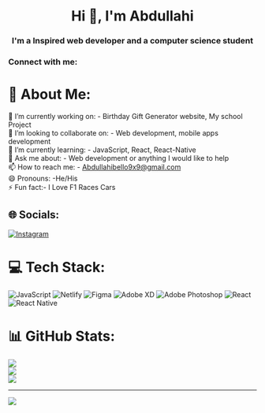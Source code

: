 <h1 align="center">Hi 👋, I'm Abdullahi</h1>
<h3 align="center">I'm a Inspired web developer and a computer science student</h3>

<h3 align="left">Connect with me:</h3>
<p align="left">
</p>

# 💫 About Me:
🔭 I’m currently working on: - Birthday Gift Generator website, My school Project<br>👯 I’m looking to collaborate on: - Web development, mobile apps development <br>🌱 I’m currently learning: - JavaScript, React, React-Native <br>💬 Ask me about: - Web development or anything I would like to help <br>📫 How to reach me: - Abdullahibello9x9@gmail.com<br>😄 Pronouns: -He/His<br>⚡ Fun fact:- I Love F1 Races Cars<br>


## 🌐 Socials:
[![Instagram](https://img.shields.io/badge/Instagram-%23E4405F.svg?logo=Instagram&logoColor=white)](https://instagram.com/abdulb6.developer ) 

# 💻 Tech Stack:
![JavaScript](https://img.shields.io/badge/javascript-%23323330.svg?style=for-the-badge&logo=javascript&logoColor=%23F7DF1E) ![Netlify](https://img.shields.io/badge/netlify-%23000000.svg?style=for-the-badge&logo=netlify&logoColor=#00C7B7) ![Figma](https://img.shields.io/badge/figma-%23F24E1E.svg?style=for-the-badge&logo=figma&logoColor=white) ![Adobe XD](https://img.shields.io/badge/Adobe%20XD-470137?style=for-the-badge&logo=Adobe%20XD&logoColor=#FF61F6) ![Adobe Photoshop](https://img.shields.io/badge/adobe%20photoshop-%2331A8FF.svg?style=for-the-badge&logo=adobe%20photoshop&logoColor=white) ![React](https://img.shields.io/badge/react-%2320232a.svg?style=for-the-badge&logo=react&logoColor=%2361DAFB) ![React Native](https://img.shields.io/badge/react_native-%2320232a.svg?style=for-the-badge&logo=react&logoColor=%2361DAFB)
# 📊 GitHub Stats:
![](https://github-readme-stats.vercel.app/api?username=Abdul-b7&theme=dark&hide_border=false&include_all_commits=false&count_private=false)<br/>
![](https://github-readme-streak-stats.herokuapp.com/?user=Abdul-b7&theme=dark&hide_border=false)<br/>
![](https://github-readme-stats.vercel.app/api/top-langs/?username=Abdul-b7&theme=dark&hide_border=false&include_all_commits=false&count_private=false&layout=compact)

---
[![](https://visitcount.itsvg.in/api?id=Abdul-b7&icon=0&color=0)](https://visitcount.itsvg.in)

<!-- Proudly created with GPRM ( https://gprm.itsvg.in ) -->
